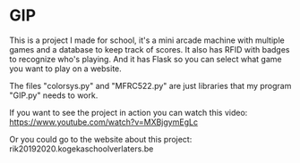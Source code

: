 # GIP
This is a project I made for school, it's a mini arcade machine with multiple games and a database to keep track of scores. It also has RFID with badges to recognize who's playing. And it has Flask so you can select what game you want to play on a website.

The files "colorsys.py" and "MFRC522.py" are just libraries that my program "GIP.py" needs to work.

If you want to see the project in action you can watch this video: https://www.youtube.com/watch?v=MXBjgymEgLc

Or you could go to the website about this project: rik20192020.kogekaschoolverlaters.be
